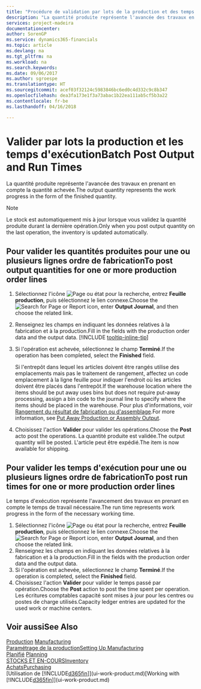 ```yaml
---
title: "Procédure de validation par lots de la production et des temps d'exécution | Microsoft Docs"
description: "La quantité produite représente l'avancée des travaux en prenant en compte la quantité achevée."
services: project-madeira
documentationcenter: 
author: SorenGP
ms.service: dynamics365-financials
ms.topic: article
ms.devlang: na
ms.tgt_pltfrm: na
ms.workload: na
ms.search.keywords: 
ms.date: 09/06/2017
ms.author: sgroespe
ms.translationtype: HT
ms.sourcegitcommit: acef03f32124c5983846bc6ed0c4d332c9c8b347
ms.openlocfilehash: dea3fa173e1f3a73abac1b22ea111ab5cf5b3a22
ms.contentlocale: fr-be
ms.lasthandoff: 04/16/2018

---
```

# <a name="batch-post-output-and-run-times"></a><span data-ttu-id="caa1b-103">Valider par lots la production et les temps d'exécution</span><span class="sxs-lookup"><span data-stu-id="caa1b-103">Batch Post Output and Run Times</span></span>
<span data-ttu-id="caa1b-104">La quantité produite représente l'avancée des travaux en prenant en compte la quantité achevée.</span><span class="sxs-lookup"><span data-stu-id="caa1b-104">The output quantity represents the work progress in the form of the finished quantity.</span></span>  

> [!NOTE]
> <span data-ttu-id="caa1b-105">Le stock est automatiquement mis à jour lorsque vous validez la quantité produite durant la dernière opération.</span><span class="sxs-lookup"><span data-stu-id="caa1b-105">Only when you post output quantity on the last operation, the inventory is updated automatically.</span></span>  

## <a name="to-post-output-quantities-for-one-or-more-production-order-lines"></a><span data-ttu-id="caa1b-106">Pour valider les quantités produites pour une ou plusieurs lignes ordre de fabrication</span><span class="sxs-lookup"><span data-stu-id="caa1b-106">To post output quantities for one or more production order lines</span></span>
1. <span data-ttu-id="caa1b-107">Sélectionnez l'icône ![Page ou état pour la recherche](media/ui-search/search_small.png "Page ou état pour la recherche"), entrez **Feuille production**, puis sélectionnez le lien connexe.</span><span class="sxs-lookup"><span data-stu-id="caa1b-107">Choose the ![Search for Page or Report](media/ui-search/search_small.png "Search for Page or Report icon") icon, enter **Output Journal**, and then choose the related link.</span></span>  
2. <span data-ttu-id="caa1b-108">Renseignez les champs en indiquant les données relatives à la fabrication et à la production.</span><span class="sxs-lookup"><span data-stu-id="caa1b-108">Fill in the fields with the production order data and the output data.</span></span> [!INCLUDE [tooltip-inline-tip](includes/tooltip-inline-tip_md.md)]
3. <span data-ttu-id="caa1b-109">Si l'opération est achevée, sélectionnez le champ **Terminé**.</span><span class="sxs-lookup"><span data-stu-id="caa1b-109">If the operation has been completed, select the **Finished** field.</span></span>  

    <span data-ttu-id="caa1b-110">Si l'entrepôt dans lequel les articles doivent être rangés utilise des emplacements mais pas le traitement de rangement,  affectez un code emplacement à la ligne feuille pour indiquer l'endroit où les articles doivent être placés dans l'entrepôt.</span><span class="sxs-lookup"><span data-stu-id="caa1b-110">If the warehouse location where the items should be put away uses bins but does not require put-away processing,  assign a bin code to the journal line to specify where the items should be placed in the warehouse.</span></span> <span data-ttu-id="caa1b-111">Pour plus d'informations, voir [Rangement du résultat de fabrication ou d'assemblage](warehouse-how-to-put-away-production-output.md).</span><span class="sxs-lookup"><span data-stu-id="caa1b-111">For more information, see [Put Away Production or Assembly Output](warehouse-how-to-put-away-production-output.md).</span></span>  

4. <span data-ttu-id="caa1b-112">Choisissez l'action **Valider** pour valider les opérations.</span><span class="sxs-lookup"><span data-stu-id="caa1b-112">Choose the **Post** acto post the operations.</span></span> <span data-ttu-id="caa1b-113">La quantité produite est validée.</span><span class="sxs-lookup"><span data-stu-id="caa1b-113">The output quantity will be posted.</span></span> <span data-ttu-id="caa1b-114">L'article peut être expédié.</span><span class="sxs-lookup"><span data-stu-id="caa1b-114">The item is now available for shipping.</span></span>  

## <a name="to-post-run-times-for-one-or-more-production-order-lines"></a><span data-ttu-id="caa1b-115">Pour valider les temps d'exécution pour une ou plusieurs lignes ordre de fabrication</span><span class="sxs-lookup"><span data-stu-id="caa1b-115">To post run times for one or more production order lines</span></span>
<span data-ttu-id="caa1b-116">Le temps d'exécution représente l'avancement des travaux en prenant en compte le temps de travail nécessaire.</span><span class="sxs-lookup"><span data-stu-id="caa1b-116">The run time represents work progress in the form of the necessary working time.</span></span>    

1.  <span data-ttu-id="caa1b-117">Sélectionnez l'icône ![Page ou état pour la recherche](media/ui-search/search_small.png "Page ou état pour la recherche"), entrez **Feuille production**, puis sélectionnez le lien connexe.</span><span class="sxs-lookup"><span data-stu-id="caa1b-117">Choose the ![Search for Page or Report](media/ui-search/search_small.png "Search for Page or Report icon") icon, enter **Output Journal**, and then choose the related link.</span></span>  
2. <span data-ttu-id="caa1b-118">Renseignez les champs en indiquant les données relatives à la fabrication et à la production.</span><span class="sxs-lookup"><span data-stu-id="caa1b-118">Fill in the fields with the production order data and the output data.</span></span>  
3.  <span data-ttu-id="caa1b-119">Si l'opération est achevée, sélectionnez le champ **Terminé**.</span><span class="sxs-lookup"><span data-stu-id="caa1b-119">If the operation is completed, select the **Finished** field.</span></span>  
4. <span data-ttu-id="caa1b-120">Choisissez l'action **Valider** pour valider le temps passé par opération.</span><span class="sxs-lookup"><span data-stu-id="caa1b-120">Choose the **Post** action to post the time spent per operation.</span></span> <span data-ttu-id="caa1b-121">Les écritures comptables capacité sont mises à jour pour les centres ou postes de charge utilisés.</span><span class="sxs-lookup"><span data-stu-id="caa1b-121">Capacity ledger entries are updated for the used work or machine centers.</span></span>

## <a name="see-also"></a><span data-ttu-id="caa1b-122">Voir aussi</span><span class="sxs-lookup"><span data-stu-id="caa1b-122">See Also</span></span>  
<span data-ttu-id="caa1b-123">[Production](production-manage-manufacturing.md)  </span><span class="sxs-lookup"><span data-stu-id="caa1b-123">[Manufacturing](production-manage-manufacturing.md)  </span></span>  
[<span data-ttu-id="caa1b-124">Paramétrage de la production</span><span class="sxs-lookup"><span data-stu-id="caa1b-124">Setting Up Manufacturing</span></span>](production-configure-production-processes.md)  
<span data-ttu-id="caa1b-125">[Planifié](production-planning.md)    </span><span class="sxs-lookup"><span data-stu-id="caa1b-125">[Planning](production-planning.md)    </span></span>  
[<span data-ttu-id="caa1b-126">STOCKS ET EN-COURS</span><span class="sxs-lookup"><span data-stu-id="caa1b-126">Inventory</span></span>](inventory-manage-inventory.md)  
[<span data-ttu-id="caa1b-127">Achats</span><span class="sxs-lookup"><span data-stu-id="caa1b-127">Purchasing</span></span>](purchasing-manage-purchasing.md)  
<span data-ttu-id="caa1b-128">[Utilisation de [!INCLUDE[d365fin](includes/d365fin_md.md)]](ui-work-product.md)</span><span class="sxs-lookup"><span data-stu-id="caa1b-128">[Working with [!INCLUDE[d365fin](includes/d365fin_md.md)]](ui-work-product.md)</span></span>

